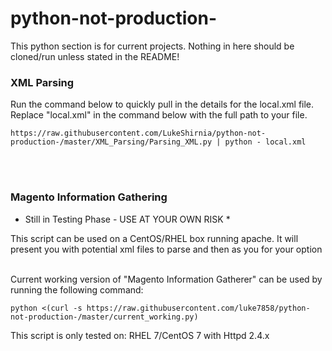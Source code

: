 # python-not-production-
This python section is for current projects. Nothing in here should be cloned/run unless stated in the README!


### XML Parsing

Run the command below to quickly pull in the details for the local.xml file.
<br /> 
Replace "local.xml" in the command below with the full path to your file. 


```
https://raw.githubusercontent.com/LukeShirnia/python-not-production-/master/XML_Parsing/Parsing_XML.py | python - local.xml
```
<br />

<br />


### Magento Information Gathering

* Still in Testing Phase - USE AT YOUR OWN RISK *

This script can be used on a CentOS/RHEL box running apache. It will present you with potential xml files to parse and then as you for your option 

<br />
Current working version of "Magento Information Gatherer" can be used by running the following command:



```
python <(curl -s https://raw.githubusercontent.com/luke7858/python-not-production-/master/current_working.py)
```

This script is only tested on:
  RHEL 7/CentOS 7 with Httpd 2.4.x
